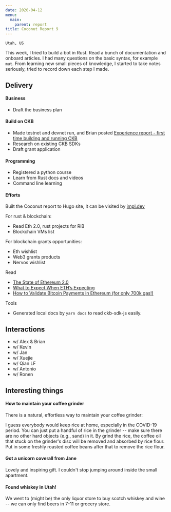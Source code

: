 ```yaml
---
date: 2020-04-12
menu:
  main:
    parent: report
title: Coconut Report 9
---
```


`Utah, US`

This week, I tried to build a bot in Rust. Read a bunch of documentation and onboard articles. I had many questions on the basic syntax, for example `mut`. From learning new small pieces of knowledge, I started to take notes seriously, tried to record down each step I made.

## Delivery

#### Business

- Draft the business plan

#### Build on CKB

- Made testnet and devnet run, and Brian posted [Experience report - first time building and running CKB](https://talk.nervos.org/t/experience-report-first-time-building-and-running-ckb/4518)
- Research on existing CKB SDKs
- Draft grant application

#### Programming

- Registered a python course
- Learn from Rust docs and videos
- Command line learning

#### Efforts

Built the Coconut report to Hugo site, it can be visited by [impl.dev](https://impl.dev)

For rust & blockchain:
- Read Eth 2.0, rust projects for RiB
- Blockchain VMs list

For blockchain grants opportunities:
- Eth wishlist
- Web3 grants products
- Nervos wishlist

Read

- [The State of Ethereum 2.0](https://docs.google.com/document/d/1PS0k9MaKPdPwEw3Uh9rq7USjq7LcSpT6ICQUXRij4YE/edit#heading=h.kdbgcss2wsc)
- [What to Expect When ETH’s Expecting](https://hackernoon.com/what-to-expect-when-eths-expecting-80cb4951afcd)
- [How to Validate Bitcoin Payments in Ethereum (for only 700k gas!)](https://medium.com/summa-technology/cross-chain-auction-technical-f16710bfe69f)

Tools

- Generated local docs by `yarn docs` to read ckb-sdk-js easily.

## Interactions

- w/ Alex & Brian
- w/ Kevin
- w/ Jan
- w/ Xuejie
- w/ Qian LF
- w/ Antonio
- w/ Ronen

## Interesting things

#### How to maintain your coffee grinder

There is a natural, effortless way to maintain your coffee grinder:

I guess everybody would keep rice at home, especially in the COVID-19 period. You can just put a handful of rice in the grinder -- make sure there are no other hard objects (e.g., sand) in it. By grind the rice, the coffee oil that stuck on the grinder's disc will be removed and absorbed by rice flour. Put in some freshly roasted coffee beans after that to remove the rice flour.

#### Got a unicorn coverall from Jane

Lovely and inspiring gift. I couldn't stop jumping around inside the small apartment.

#### Found whiskey in Utah!

We went to (might be) the only liquor store to buy scotch whiskey and wine -- we can only find beers in 7-11 or grocery store.

